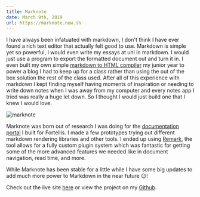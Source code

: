 ```yaml
---
title: Marknote
date: March 9th, 2019
url: https://marknote.now.sh
---
```


I have always been infatuated with markdown, I don't think I have ever found a rich text editor that actually felt good to use. Markdown is simple yet so powerful, I would even write my essays at uni in markdown. I would just use a program to export the formatted document out and turn it in. I even built my own simple [markdown to HTML compiler](https://github.com/Jaredk3nt/Marky) my junior year to power a blog I had to keep up for a class rather than using the out of the box solution the rest of the class used. After all of this experience with markdown I kept finding myself having moments of inspiration or needing to write down notes when I was away from my computer and every notes app I tried was really a huge let down. So I thought I would just build one that I knew I would love.

![marknote](/static/img/marknote.png)

Marknote was born out of research I was doing for the [documentation portal](https://docs.fortellis.io) I built for Fortellis. I made a few prototypes trying out different markdown rendering libraries and other tools. I ended up using [Remark](), the tool allows for a fully custom plugin system which was fantastic for getting some of the more advanced features we needed like in document navigation, read time, and more.

While Marknote has been stable for a little while I have some big updates to add much more power to Markdown in the near future 😉!

Check out the live site [here](https://marknote.now.sh) or view the project on my [Github](https://github.com/Jaredk3nt/marknote).